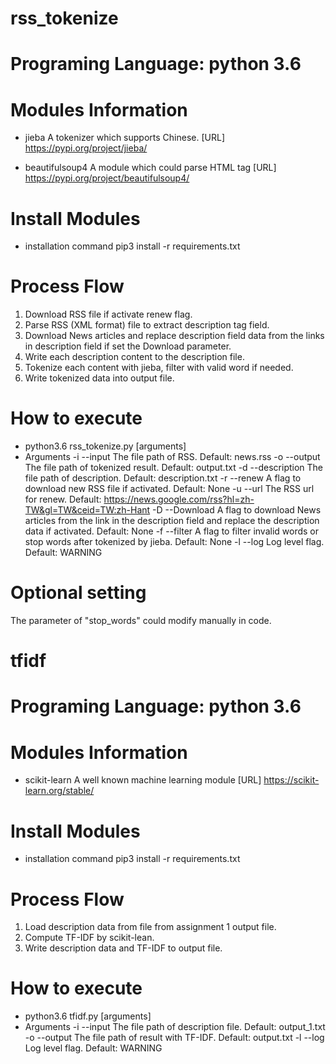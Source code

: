 # rss_tokenize
# Programing Language: python 3.6
# Modules Information
* jieba
A tokenizer which supports Chinese.
[URL] https://pypi.org/project/jieba/

* beautifulsoup4
A module which could parse HTML tag
[URL] https://pypi.org/project/beautifulsoup4/

# Install Modules
* installation command
pip3 install -r requirements.txt

# Process Flow
1. Download RSS file if activate renew flag.
2. Parse RSS (XML format) file to extract description tag field.
3. Download News articles and replace description field data
   from the links in description field if set the Download parameter.
4. Write each description content to the description file.
5. Tokenize each content with jieba, filter with valid word if needed.
6. Write tokenized data into output file.

# How to execute
* python3.6 rss_tokenize.py [arguments]
* Arguments
 -i  --input          The file path of RSS. Default: news.rss
 -o  --output         The file path of tokenized result. Default: output.txt
 -d  --description    The file path of description. Default: description.txt
 -r  --renew          A flag to download new RSS file if activated. Default: None
 -u  --url            The RSS url for renew. Default: https://news.google.com/rss?hl=zh-TW&gl=TW&ceid=TW:zh-Hant
 -D  --Download       A flag to download News articles from the link in the description field
                      and replace the description data if activated. Default: None
 -f  --filter         A flag to filter invalid words or stop words after tokenized by jieba. Default: None
 -l  --log            Log level flag. Default: WARNING

# Optional setting
The parameter of "stop_words" could modify manually in code.


# tfidf
# Programing Language: python 3.6
# Modules Information
* scikit-learn
A well known machine learning module
[URL] https://scikit-learn.org/stable/

# Install Modules
* installation command
pip3 install -r requirements.txt

# Process Flow
1. Load description data from file from assignment 1 output file.
2. Compute TF-IDF by scikit-lean.
3. Write description data and TF-IDF to output file.

# How to execute
* python3.6 tfidf.py [arguments]
* Arguments
 -i  --input          The file path of description file. Default: output_1.txt
 -o  --output         The file path of result with TF-IDF. Default: output.txt
 -l  --log            Log level flag. Default: WARNING
